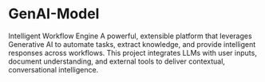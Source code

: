 # GenAI-Model
Intelligent Workflow Engine  A powerful, extensible platform that leverages Generative AI to automate tasks, extract knowledge, and provide intelligent responses across workflows. This project integrates LLMs with user inputs, document understanding, and external tools to deliver contextual, conversational intelligence. 
